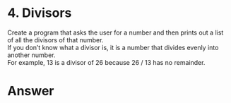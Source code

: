 # 4. Divisors

Create a program that asks the user for a number and then prints out a list of all the divisors of that number.   
If you don’t know what a divisor is, it is a number that divides evenly into another number.   
For example, 13 is a divisor of 26 because 26 / 13 has no remainder.   

# Answer

``` python

```
